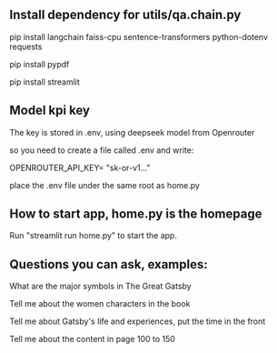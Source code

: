 ## Install dependency for utils/qa.chain.py
pip install langchain faiss-cpu sentence-transformers python-dotenv requests

pip install pypdf

pip install streamlit

## Model kpi key
The key is stored in .env, using deepseek model from Openrouter

so you need to create a file called .env and write:

OPENROUTER_API_KEY= "sk-or-v1..."

place the .env file under the same root as home.py

## How to start app, home.py is the homepage
Run "streamlit run home.py" to start the app.

## Questions you can ask, examples:
What are the major symbols in The Great Gatsby

Tell me about the women characters in the book

Tell me about Gatsby's life and experiences, put the time in the front

Tell me about the content in page 100 to 150
